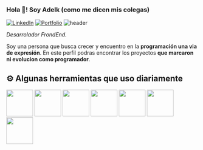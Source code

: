 ### Hola 👋! Soy Adelk (como me dicen mis colegas)

[![LinkedIn](https://img.shields.io/badge/-LinkedIn-blue?style=for-the-badge&logo=linkedin&logoColor=white)](https://www.linkedin.com/in/molinari-adelquis/)
[![Portfolio](https://img.shields.io/badge/-Portfolio-white?style=for-the-badge&logo=googlechrome&logoColor=black)](https://www.adelkis.dev)
![header](https://user-images.githubusercontent.com/66643930/144767682-a0d7cbda-8f37-4191-ac51-a80b8657f030.jpg)


_Desarrolador FrondEnd._ 

Soy una persona que busca crecer y encuentro en la **programación una via de expresión**. En este perfil podras encontrar los proyectos **que marcaron ni evolucion como programador**.

## ⚙️ Algunas herramientas que uso diariamente
<img src=https://user-images.githubusercontent.com/66643930/144768703-15553edf-4e18-4d02-9817-5c91fdc957ce.png height=70></img>
<img src=https://user-images.githubusercontent.com/66643930/144768707-cae939bc-763b-4302-82fe-ecb9ff2eedcb.png height=70></img>
<img src=https://user-images.githubusercontent.com/66643930/144768708-e2dca936-6e8e-4688-a0b7-e0484efa0439.png height=70></img>
<img src=https://user-images.githubusercontent.com/66643930/144768709-39fbe027-8d43-4fbe-8067-09573d6f431a.png height=70></img>
<img src=https://user-images.githubusercontent.com/66643930/144768705-05b3d032-b891-4e4a-934e-74f738873743.png height=70></img>
<img src=https://user-images.githubusercontent.com/66643930/144768836-1dac32da-285f-45fd-9efb-b016d1e053dc.png height=70></img>
<img src=https://user-images.githubusercontent.com/66643930/144768702-2edb9552-bb11-43bb-8d1b-6ad30b2710b8.png height=70></img>


<!--
**adelquis-molinari/adelquis-molinari** is a ✨ _special_ ✨ repository because its `README.md` (this file) appears on your GitHub profile.
[![Top Langs](https://github-readme-stats.vercel.app/api/top-langs/?username=molinar-adelquis&layout=compact&hide_title=true&theme=dark)](https://github.com/molinari-adelquis/github-readme-stats)
Here are some ideas to get you started:

- 🔭 I’m currently working on ...
- 🌱 I’m currently learning ...
- 👯 I’m looking to collaborate on ...
- 🤔 I’m looking for help with ...
- 💬 Ask me about ...
- 📫 How to reach me: ...
- 😄 Pronouns: ...
- ⚡ Fun fact: ...
-->
